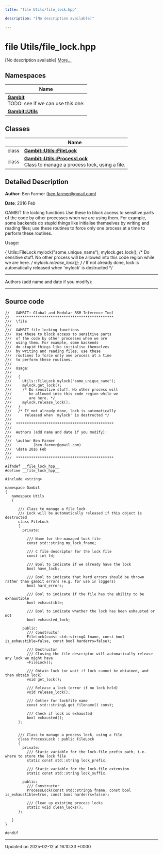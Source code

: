 ```yaml
---
title: "file Utils/file_lock.hpp"

description: "[No description available]"

---
```


# file Utils/file_lock.hpp

[No description available] [More...](#detailed-description)

## Namespaces

| Name           |
| -------------- |
| **[Gambit](/documentation/code/namespaces/namespacegambit/)** <br>TODO: see if we can use this one:  |
| **[Gambit::Utils](/documentation/code/namespaces/namespacegambit_1_1utils/)**  |

## Classes

|                | Name           |
| -------------- | -------------- |
| class | **[Gambit::Utils::FileLock](/documentation/code/classes/classgambit_1_1utils_1_1filelock/)**  |
| class | **[Gambit::Utils::ProcessLock](/documentation/code/classes/classgambit_1_1utils_1_1processlock/)** <br>Class to manage a process lock, using a file.  |

## Detailed Description


**Author**: Ben Farmer ([ben.farmer@gmail.com](mailto:ben.farmer@gmail.com)) 

**Date**: 2016 Feb

GAMBIT file locking functions Use these to block access to sensitive parts of the code by other processes when we are using them. For example, some backends do stupid things like initialise themselves by writing and reading files; use these routines to force only one process at a time to perform these routines.

Usage:

{ Utils::FileLock mylock("some_unique_name"); mylock.get_lock(); /* Do sensitive stuff. No other process will be allowed into this code region while we are here. _/ mylock.release_lock(); } /_ If not already done, lock is automatically released when 'mylock' is destructed */



------------------

Authors (add name and date if you modify):



------------------




## Source code

```
//   GAMBIT: Global and Modular BSM Inference Tool
//   *********************************************
///  \file
///
///  GAMBIT file locking functions
///  Use these to block access to sensitive parts
///  of the code by other processes when we are
///  using them. For example, some backends
///  do stupid things like initialise themselves
///  by writing and reading files; use these
///  routines to force only one process at a time
///  to perform these routines.
///
///  Usage:
///
///   {
///     Utils::FileLock mylock("some_unique_name");
///     mylock.get_lock();
///     /* Do sensitive stuff. No other process will
///        be allowed into this code region while we
///        are here. */
///     mylock.release_lock();
///   }
///   /* If not already done, lock is automatically
///      released when 'mylock' is destructed */
///
///  *********************************************
///
///  Authors (add name and date if you modify):
///
///  \author Ben Farmer
///          (ben.farmer@gmail.com)
///  \date 2016 Feb
///
///  *********************************************

#ifndef __file_lock_hpp__
#define __file_lock_hpp__

#include <string>

namespace Gambit
{
   namespace Utils
   {

      /// Class to manage a file lock
      /// Lock will be automatically released if this object is destructed
      class FileLock
      {
        private:

          /// Name for the managed lock file
          const std::string my_lock_fname;

          /// C file descriptor for the lock file
          const int fd;

          /// Bool to indicate if we already have the lock
          bool have_lock;

          /// Bool to indicate that hard errors should be thrown rather than gambit errors (e.g. for use in loggers)
          bool hard_errors;

          /// Bool to indicate if the file has the ability to be exhaustible
          bool exhaustible;

          /// Bool to indicate whether the lock has been exhausted or not
          bool exhausted_lock;

        public:
          /// Constructor
          FileLock(const std::string& fname, const bool is_exhaustible=false, const bool harderrs=false);

          /// Destructor
          /// Closing the file descriptor will automatically release any lock we might have
          ~FileLock();

          /// Obtain lock (or wait if lock cannot be obtained, and then obtain lock)
          void get_lock();

          /// Release a lock (error if no lock held)
          void release_lock();

          /// Getter for lockfile name
          const std::string& get_filename() const;

          /// Check if lock is exhausted
          bool exhausted();
      };


      /// Class to manage a process lock, using a file
      class ProcessLock : public FileLock
      {
        private:
          /// Static variable for the lock-file prefix path, i.e. where to store the lock file
          static const std::string lock_prefix;

          /// Static variable for the lock-file extension
          static const std::string lock_suffix;

        public:
          /// Constructor
          ProcessLock(const std::string& fname, const bool is_exhaustible=true, const bool harderrs=false);

          /// Clean up existing process locks
          static void clean_locks();
      };

   }
}

#endif
```


-------------------------------

Updated on 2025-02-12 at 16:10:33 +0000

